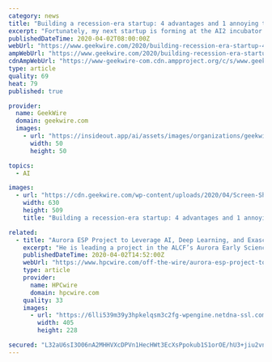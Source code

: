 ```yaml
---
category: news
title: "Building a recession-era startup: 4 advantages and 1 annoying thing I learned"
excerpt: "Fortunately, my next startup is forming at the AI2 incubator. We’re a few experienced founders, operating in stealth mode, funded by the Incubator. Our technology leverages very recent breakthroughs in NLP AI to solve a problem that drove me insane while running my last company. And since it’s great for distributed teams, cost savings, ..."
publishedDateTime: 2020-04-02T08:00:00Z
webUrl: "https://www.geekwire.com/2020/building-recession-era-startup-4-advantages-1-annoying-thing-learned/"
ampWebUrl: "https://www.geekwire.com/2020/building-recession-era-startup-4-advantages-1-annoying-thing-learned/amp/"
cdnAmpWebUrl: "https://www-geekwire-com.cdn.ampproject.org/c/s/www.geekwire.com/2020/building-recession-era-startup-4-advantages-1-annoying-thing-learned/amp/"
type: article
quality: 69
heat: 79
published: true

provider:
  name: GeekWire
  domain: geekwire.com
  images:
    - url: "https://insideout.app/ai/assets/images/organizations/geekwire.com-50x50.jpg"
      width: 50
      height: 50

topics:
  - AI

images:
  - url: "https://cdn.geekwire.com/wp-content/uploads/2020/04/Screen-Shot-2020-04-01-at-9.24.01-AM-630x509.png"
    width: 630
    height: 509
    title: "Building a recession-era startup: 4 advantages and 1 annoying thing I learned"

related:
  - title: "Aurora ESP Project to Leverage AI, Deep Learning, and Exascale Computing Power to Advance Fusion Energy Research"
    excerpt: "He is leading a project in the ALCF’s Aurora Early Science Program (ESP) that is focused on using artificial intelligence (AI), deep learning, and exascale computing power to advance our understanding of disruptions in confinement devices, or tokamaks. Utilizing some of the most powerful high-performance computers in the world, including ..."
    publishedDateTime: 2020-04-02T14:52:00Z
    webUrl: "https://www.hpcwire.com/off-the-wire/aurora-esp-project-to-leverage-ai-deep-learning-and-exascale-computing-power-to-advance-fusion-energy-research/"
    type: article
    provider:
      name: HPCwire
      domain: hpcwire.com
    quality: 33
    images:
      - url: "https://6lli539m39y3hpkelqsm3c2fg-wpengine.netdna-ssl.com/wp-content/uploads/2020/04/AMD-Epyc-web_800x-405x228.jpg"
        width: 405
        height: 228

secured: "L32aU6sI3O06nA2MHHVXcDPVn1HecHWt3EcXsPpokub1S1orOE/hU3+jiu2vnFSAKpw83p5u9gS8drl/hZ3rdfU5ePfP2vkv5+op7nxYcXVvkTC3xaPkmUZ6M9+prNlR/zwIxCZr8Yk7NVDdo9wIOnpr5Ecw7EA1X9r+c9Ch6m59Onhq4ZHPpY91YjgXzNwCYTd5c9SajkTfqODlAMur4NmrJ0wvV3LNK5dpAdeyef8PsUntX+UxH1enikmAWys10/saiEVj4BI/27NYLb6EyENKqO3V88Zf0E3OcDPNjESDJ3iJ44RSG4f5f6c9pdzlnfLD3QJoZgKj5oR0VLaZH2AKo0ENNiToPTdmU9ufJj6RW7K+wGXa3vf1hFvUnbSJvOqVth5uRbMasVTszQHVXroPRwm8OnzyKrb83Hr3dRq90v1uXdrEFH8z7FZKL48VFIkaaZ6j3lWKhKNC/BUMSBiXlm20i5qEQ8yiF5ZHKEE=;wnaITxzi6hHIwG/BHwkI/g=="
---
```


